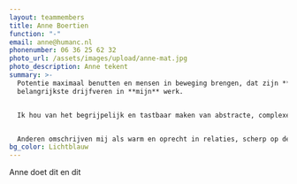 ```yaml
---
layout: teammembers
title: Anne Boertien
function: "-"
email: anne@humanc.nl
phonenumber: 06 36 25 62 32
photo_url: /assets/images/upload/anne-mat.jpg
photo_description: Anne tekent
summary: >-
  Potentie maximaal benutten en mensen in beweging brengen, dat zijn **mijn**
  belangrijkste drijfveren in **mijn** werk.


  Ik hou van het begrijpelijk en tastbaar maken van abstracte, complexe zaken. Visueel, door middel van zakelijk tekenen. Met een goed gesprek en focus op de volledige mens. En oplossingsgericht, vanuit het doel.


  Anderen omschrijven mij als warm en oprecht in relaties, scherp op de inhoud, en praktisch en creatief in de uitvoering.
bg_color: Lichtblauw
---
```


Anne doet dit en dit
